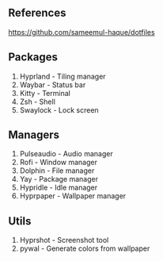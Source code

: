 ## References
https://github.com/sameemul-haque/dotfiles

## Packages
1. Hyprland - Tiling manager
2. Waybar - Status bar
3. Kitty - Terminal
4. Zsh - Shell
5. Swaylock - Lock screen

## Managers
1. Pulseaudio - Audio manager
2. Rofi - Window manager
3. Dolphin - File manager
4. Yay - Package manager
5. Hypridle - Idle manager
6. Hyprpaper - Wallpaper manager


## Utils
1. Hyprshot - Screenshot tool
2. pywal - Generate colors from wallpaper
